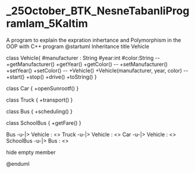 # _25October_BTK_NesneTabanliProgramlam_5Kaltim
A program to explain the expration inhertance  and Polymorphism in the OOP with C++ program
@startuml Inheritance
title Vehicle

class Vehicle{
    #manufacturer : String
    #year:int
    #color:String
    --
    +getManufacturer()
    +getYear()
    +getColor()
    --
    +setManufacturer()
    +setYear()
    +setColor()
    --
    +Vehicle()
    +Vehicle(manufacturer, year, color)
    --
    +start()
    +stop()
    +drive()
    +toString()
}

class Car {
    +openSunrootf()
}

class Truck {
    +transport()
}

class Bus {
    +scheduling()
}

class SchoolBus {
    +getFare()
}

Bus -u-|> Vehicle : <<extends>>
Truck -u-|> Vehicle : <<extends>>
Car -u-|> Vehicle : <<extends>>
SchoolBus -u-|> Bus : <<extends>>

hide empty member

@enduml
